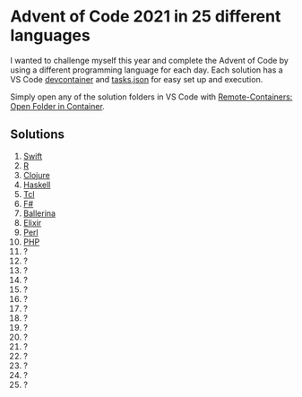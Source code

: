 # Advent of Code 2021 in 25 different languages

I wanted to challenge myself this year and complete the Advent of Code by using a different programming language for each day.
Each solution has a VS Code [devcontainer](https://code.visualstudio.com/docs/remote/containers) and [tasks.json](https://code.visualstudio.com/docs/editor/tasks) for easy set up and execution.

Simply open any of the solution folders in VS Code with [Remote-Containers: Open Folder in Container](https://marketplace.visualstudio.com/items?itemName=ms-vscode-remote.vscode-remote-extensionpack).

## Solutions
1. [Swift](1/main.swift)
2. [R](2/main.r)
3. [Clojure](3/main.clj)
4. [Haskell](4/main.hs)
5. [Tcl](5/main.tcl)
6. [F#](6/main.fsx)
7. [Ballerina](7/main.bal)
8. [Elixir](8/main.exs)
9. [Perl](9/main.pl)
10. [PHP](10/main.php)
11. ?
12. ?
13. ?
14. ?
15. ?
16. ?
17. ?
18. ?
19. ?
20. ?
21. ?
22. ?
23. ?
24. ?
25. ?